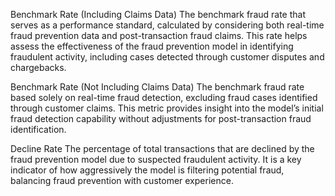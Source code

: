 Benchmark Rate (Including Claims Data)
The benchmark fraud rate that serves as a performance standard, calculated by considering both real-time fraud prevention data and post-transaction fraud claims. This rate helps assess the effectiveness of the fraud prevention model in identifying fraudulent activity, including cases detected through customer disputes and chargebacks.

Benchmark Rate (Not Including Claims Data)
The benchmark fraud rate based solely on real-time fraud detection, excluding fraud cases identified through customer claims. This metric provides insight into the model’s initial fraud detection capability without adjustments for post-transaction fraud identification.

Decline Rate
The percentage of total transactions that are declined by the fraud prevention model due to suspected fraudulent activity. It is a key indicator of how aggressively the model is filtering potential fraud, balancing fraud prevention with customer experience.
